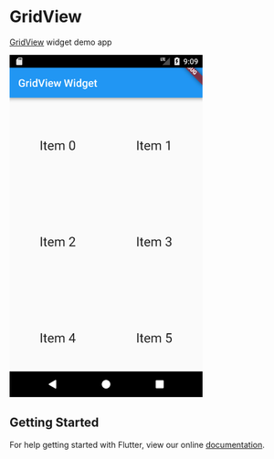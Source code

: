 # GridView

[GridView](https://docs.flutter.io/flutter/widgets/GridView-class.html) widget demo app

<img src="screenshot/gridview_widget.png" height="600em" /> 

## Getting Started

For help getting started with Flutter, view our online
[documentation](https://flutter.io/).
